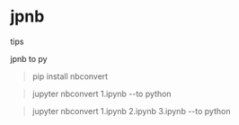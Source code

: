 # jpnb
tips



jpnb to py

> pip install nbconvert  

> jupyter nbconvert 1.ipynb --to python

> jupyter nbconvert 1.ipynb 2.ipynb 3.ipynb --to python
